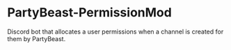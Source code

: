 # PartyBeast-PermissionMod
Discord bot that allocates a user permissions when a channel is created for them by PartyBeast.
